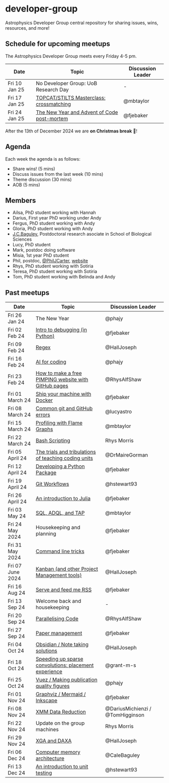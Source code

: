 # developer-group

Astrophysics Developer Group central repository for sharing issues, wins, resources, and more!

## Schedule for upcoming meetups

The Astrophysics Developer Group meets every Friday 4-5 pm.

| Date          | Topic                                                                                                           | Discussion Leader |
| ------------- | --------------------------------------------------------------------------------------------------------------- | ----------------- |
| Fri 10 Jan 25 | No Developer Group: UoB Research Day                                                                            | -                 |
| Fri 17 Jan 25 | [TOPCAT/STILTS Masterclass: crossmatching](https://github.com/astro-group-bristol/developer-group/issues/61)    | @mbtaylor         |
| Fri 24 Jan 25 | [The New Year and Advent of Code post-mortem](https://github.com/astro-group-bristol/developer-group/issues/82) | @fjebaker         |

After the 13th of December 2024 we are **on Christmas break** 🎅!

## Agenda

Each week the agenda is as follows:

- Share wins! (5 mins)
- Discuss issues from the last week (10 mins)
- Theme discussion (30 mins)
- AOB (5 mins)

## Members

- Ailsa, PhD student working with Hannah
- Darius, First year PhD working under Andy
- Fergus, PhD student working with Andy
- Gloria, PhD student working with Andy
- [J.C.Baguley](https://research-information.bris.ac.uk/en/persons/cale-baguley-2), Postdoctoral research asociate in School of Biological Sciences
- Lucy, PhD student
- Mark, postdoc doing software
- Misia, 1st year PhD student
- Phil, postdoc, [@PhilJCarter](https://github.com/PhilJCarter), [website](https://philipjcarter.com)
- Rhys, PhD student working with Sotiria
- Teresa, PhD student working with Sotiria
- Tom, PhD student working with Belinda and Andy

## Past meetups

| Date             | Topic                                                                                                                     | Discussion Leader                |
| ---------------- | ------------------------------------------------------------------------------------------------------------------------- | -------------------------------- |
| Fri 26 Jan 24    | The New Year                                                                                                              | @phajy                           |
| Fri 02 Feb 24    | [Intro to debugging (in Python)](https://github.com/astro-group-bristol/developer-group/issues/13)                        | @fjebaker                        |
| Fri 09 Feb 24    | [Regex](https://github.com/astro-group-bristol/developer-group/issues/14)                                                 | @HallJoseph                      |
| Fri 16 Feb 24    | [AI for coding](https://github.com/astro-group-bristol/developer-group/issues/16)                                         | @phajy                           |
| Fri 23 Feb 24    | [How to make a free PIMPING website with GitHub pages](https://github.com/astro-group-bristol/developer-group/issues/12)  | @RhysAlfShaw                     |
| Fri 01 March 24  | [Ship your machine with Docker](https://github.com/astro-group-bristol/developer-group/issues/18)                         | @fjebaker                        |
| Fri 08 March 24  | [Common git and GitHub errors](https://github.com/astro-group-bristol/developer-group/issues/20)                          | @lucyastro                       |
| Fri 15 March 24  | [Profiling with Flame Graphs](https://github.com/astro-group-bristol/developer-group/issues/19)                           | @mbtaylor                        |
| Fri 22 March 24  | [Bash Scripting](https://github.com/astro-group-bristol/developer-group/issues/23)                                        | Rhys Morris                      |
| Fri 05 April 24  | [The trials and tribulations of teaching coding units](https://github.com/astro-group-bristol/developer-group/issues/22)  | @DrMaireGorman                   |
| Fri 12 April 24  | [Developing a Python Package](https://github.com/astro-group-bristol/developer-group/issues/24)                           | @fjebaker                        |
| Fri 19 April 24  | [Git Workflows](https://github.com/astro-group-bristol/developer-group/issues/6)                                          | @hstewart93                      |
| Fri 26 April 24  | [An introduction to Julia](https://github.com/astro-group-bristol/developer-group/issues/26)                              | @fjebaker                        |
| Fri 03 May 24    | [SQL, ADQL, and TAP](https://github.com/astro-group-bristol/developer-group/issues/28)                                    | @mbtaylor                        |
| Fri 24 May 2024  | Housekeeping and planning                                                                                                 | @fjebaker                        |
| Fri 31 May 2024  | [Command line tricks](https://github.com/astro-group-bristol/developer-group/issues/43)                                   | @fjebaker                        |
| Fri 07 June 2024 | [Kanban (and other Project Management tools)](https://github.com/astro-group-bristol/developer-group/issues/30)           | @HallJoseph                      |
| Fri 16 Aug 24    | [Serve and feed me RSS](https://github.com/astro-group-bristol/developer-group/issues/15)                                 | @fjebaker                        |
| Fri 13 Sep 24    | Welcome back and housekeeping                                                                                             | -                                |
| Fri 20 Sep 24    | [Parallelising Code](https://github.com/astro-group-bristol/developer-group/issues/17)                                    | @RhysAlfShaw                     |
| Fri 27 Sep 24    | [Paper management](https://github.com/astro-group-bristol/developer-group/issues/62)                                      | @fjebaker                        |
| Fri 04 Oct 24    | [Obsidian / Note taking solutions](https://github.com/astro-group-bristol/developer-group/issues/44)                      | @HallJoseph                      |
| Fri 18 Oct 24    | [Speeding up sparse convolutions: placement experience](https://github.com/astro-group-bristol/developer-group/issues/65) | @grant-m-s                       |
| Fri 25 Oct 24    | [Vuez / Making publication quality figures](https://github.com/astro-group-bristol/developer-group/issues/45)             | @phajy                           |
| Fri 01 Nov 24    | [Graphviz / Mermaid / Inkscape](https://github.com/astro-group-bristol/developer-group/issues/68)                         | @fjebaker                        |
| Fri 08 Nov 24    | [XMM Data Reduction](https://github.com/astro-group-bristol/developer-group/issues/69)                                    | @DariusMichienzi / @TomHigginson |
| Fri 22 Nov 24    | Update on the group machines                                                                                              | Rhys Morris                      |
| Fri 29 Nov 24    | [XGA and DAXA](https://github.com/astro-group-bristol/developer-group/issues/70)                                          | @HallJoseph                      |
| Fri 06 Dec 24    | [Computer memory architecture](https://github.com/astro-group-bristol/developer-group/issues/75)                          | @CaleBaguley                     |
| Fri 13 Dec 24    | [An introduction to unit testing](https://github.com/astro-group-bristol/developer-group/issues/34)                       | @hstewart93                      |
